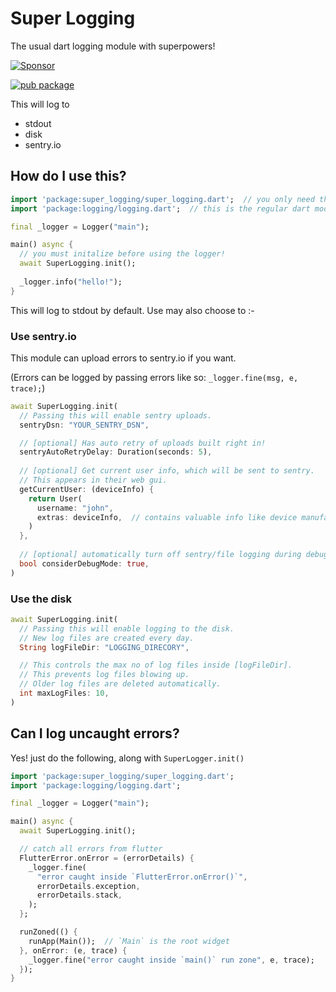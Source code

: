 # Super Logging

The usual dart logging module with superpowers!

[![Sponsor](https://img.shields.io/badge/Sponsor-jaaga_labs-red.svg?style=for-the-badge)](https://www.jaaga.in/labs)

[![pub package](https://img.shields.io/pub/v/super_logging.svg?style=for-the-badge)](https://pub.dartlang.org/packages/super_logging)

This will log to
- stdout
- disk
- sentry.io

## How do I use this?

```dart
import 'package:super_logging/super_logging.dart';  // you only need this import for initialize
import 'package:logging/logging.dart';  // this is the regular dart module

final _logger = Logger("main");

main() async {
  // you must initalize before using the logger!
  await SuperLogging.init();
  
  _logger.info("hello!");
}
```

This will log to stdout by default. Use may also choose to :-

### Use sentry.io

This module can upload errors to sentry.io if you want.

(Errors can be logged by passing errors like so: `_logger.fine(msg, e, trace);`)

```dart
await SuperLogging.init(
  // Passing this will enable sentry uploads.
  sentryDsn: "YOUR_SENTRY_DSN",

  // [optional] Has auto retry of uploads built right in!
  sentryAutoRetryDelay: Duration(seconds: 5),
  
  // [optional] Get current user info, which will be sent to sentry.
  // This appears in their web gui.
  getCurrentUser: (deviceInfo) {
    return User(
      username: "john",
      extras: deviceInfo,  // contains valuable info like device manufacturer, model etc.
    )
  },
  
  // [optional] automatically turn off sentry/file logging during debug mode.
  bool considerDebugMode: true,
)
```

### Use the disk

```dart
await SuperLogging.init(
  // Passing this will enable logging to the disk.
  // New log files are created every day.
  String logFileDir: "LOGGING_DIRECORY",

  // This controls the max no of log files inside [logFileDir].
  // This prevents log files blowing up.
  // Older log files are deleted automatically.
  int maxLogFiles: 10,
)
```

## Can I log uncaught errors?

Yes! just do the following, along with `SuperLogger.init()`

```dart
import 'package:super_logging/super_logging.dart';
import 'package:logging/logging.dart';

final _logger = Logger("main");

main() async {
  await SuperLogging.init();

  // catch all errors from flutter
  FlutterError.onError = (errorDetails) {
    _logger.fine(
      "error caught inside `FlutterError.onError()`",
      errorDetails.exception,
      errorDetails.stack,
    );
  };

  runZoned(() {
    runApp(Main());  // `Main` is the root widget
  }, onError: (e, trace) {
    _logger.fine("error caught inside `main()` run zone", e, trace);
  }); 
}
```

